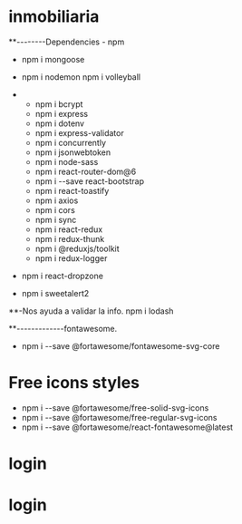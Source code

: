# inmobiliaria

\*\*--------Dependencies - npm

- npm i mongoose
- npm i nodemon
  npm i volleyball
- - npm i bcrypt
  - npm i express
  - npm i dotenv
  - npm i express-validator
  - npm i concurrently
  - npm i jsonwebtoken
  - npm i node-sass
  - npm i react-router-dom@6
  - npm i --save react-bootstrap
  - npm i react-toastify
  - npm i axios
  - npm i cors
  - npm i sync
  - npm i react-redux
  - npm i redux-thunk
  - npm i @reduxjs/toolkit
  - npm i redux-logger

- npm i react-dropzone
- npm i sweetalert2

\*\*-Nos ayuda a validar la info.
npm i lodash

\*\*-------------fontawesome.

- npm i --save @fortawesome/fontawesome-svg-core

# Free icons styles

- npm i --save @fortawesome/free-solid-svg-icons
- npm i --save @fortawesome/free-regular-svg-icons
- npm i --save @fortawesome/react-fontawesome@latest

# login

# login
